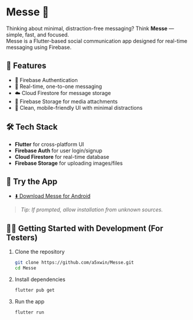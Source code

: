 # Messe 📲

Thinking about minimal, distraction-free messaging? Think **Messe** — simple, fast, and focused.  
Messe is a Flutter-based social communication app designed for real-time messaging using Firebase.

## 🚀 Features
- 🔐 Firebase Authentication
- 💬 Real-time, one-to-one messaging
- ☁️ Cloud Firestore for message storage
- 📁 Firebase Storage for media attachments
- 📱 Clean, mobile-friendly UI with minimal distractions

## 🛠️ Tech Stack
- **Flutter** for cross-platform UI
- **Firebase Auth** for user login/signup
- **Cloud Firestore** for real-time database
- **Firebase Storage** for uploading images/files

## 📱 Try the App

- [⬇️ Download Messe for Android](https://github.com/a5xwin/Messe/releases/latest/download/messe.apk)  

> _Tip: If prompted, allow installation from unknown sources._


## 🧑‍💻 Getting Started with Development (For Testers)

1. Clone the repository  
   ```bash
   git clone https://github.com/a5xwin/Messe.git
   cd Messe

2. Install dependencies
    ```bash
    flutter pub get

3. Run the app
    ```bash
    flutter run



